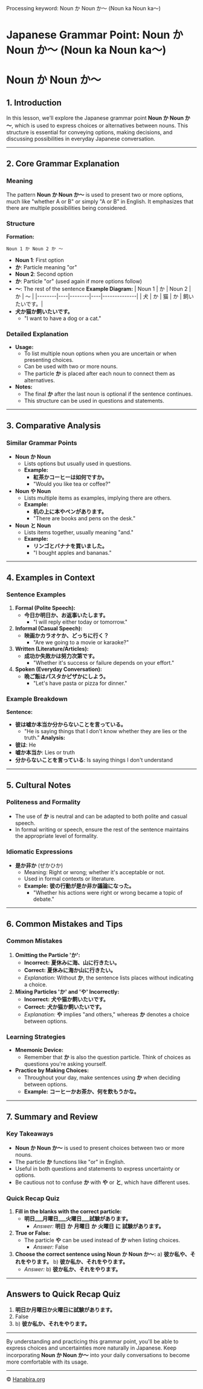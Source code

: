 Processing keyword: Noun か Noun か～ (Noun ka Noun ka～)
# Japanese Grammar Point: Noun か Noun か～ (Noun ka Noun ka～)
# Noun か Noun か～
## 1. Introduction
In this lesson, we'll explore the Japanese grammar point **Noun か Noun か～**, which is used to express choices or alternatives between nouns. This structure is essential for conveying options, making decisions, and discussing possibilities in everyday Japanese conversation.

---
## 2. Core Grammar Explanation
### Meaning
The pattern **Noun か Noun か～** is used to present two or more options, much like "whether A or B" or simply "A or B" in English. It emphasizes that there are multiple possibilities being considered.
### Structure
**Formation:**
```
Noun 1 か Noun 2 か ～ 
```
- **Noun 1**: First option
- **か**: Particle meaning "or"
- **Noun 2**: Second option
- **か**: Particle "or" (used again if more options follow)
- **～**: The rest of the sentence
**Example Diagram:**
| Noun 1 | か | Noun 2 | か | ～            |
|--------|----|--------|----|--------------|
| 犬     | か | 猫     | か | 飼いたいです。|
- **犬か猫か飼いたいです。**
  - "I want to have a dog or a cat."
### Detailed Explanation
- **Usage:**
  - To list multiple noun options when you are uncertain or when presenting choices.
  - Can be used with two or more nouns.
  - The particle **か** is placed after each noun to connect them as alternatives.
- **Notes:**
  - The final **か** after the last noun is optional if the sentence continues.
  - This structure can be used in questions and statements.
---
## 3. Comparative Analysis
### Similar Grammar Points
- **Noun か Noun**
  - Lists options but usually used in questions.
  - **Example:** 
    - **紅茶かコーヒーは如何ですか。**
    - "Would you like tea or coffee?"
- **Noun や Noun**
  - Lists multiple items as examples, implying there are others.
  - **Example:**
    - **机の上に本やペンがあります。**
    - "There are books and pens on the desk."
- **Noun と Noun**
  - Lists items together, usually meaning "and."
  - **Example:**
    - **リンゴとバナナを買いました。**
    - "I bought apples and bananas."
---
## 4. Examples in Context
### Sentence Examples
1. **Formal (Polite Speech):**
   - **今日か明日か、お返事いたします。**
     - "I will reply either today or tomorrow."
2. **Informal (Casual Speech):**
   - **映画かカラオケか、どっちに行く？**
     - "Are we going to a movie or karaoke?"
3. **Written (Literature/Articles):**
   - **成功か失敗かは努力次第です。**
     - "Whether it's success or failure depends on your effort."
4. **Spoken (Everyday Conversation):**
   - **晩ご飯はパスタかピザかにしよう。**
     - "Let's have pasta or pizza for dinner."
### Example Breakdown
**Sentence:**
- **彼は嘘か本当か分からないことを言っている。**
  - "He is saying things that I don't know whether they are lies or the truth."
**Analysis:**
- **彼は**: He
- **嘘か本当か**: Lies or truth
- **分からないことを言っている**: Is saying things I don't understand
---
## 5. Cultural Notes
### Politeness and Formality
- The use of **か** is neutral and can be adapted to both polite and casual speech.
- In formal writing or speech, ensure the rest of the sentence maintains the appropriate level of formality.
### Idiomatic Expressions
- **是か非か** (ぜかひか)
  - Meaning: Right or wrong; whether it's acceptable or not.
  - Used in formal contexts or literature.
  - **Example:** **彼の行動が是か非か議論になった。**
    - "Whether his actions were right or wrong became a topic of debate."
---
## 6. Common Mistakes and Tips
### Common Mistakes
1. **Omitting the Particle 'か':**
   - **Incorrect:** **夏休みに海、山に行きたい。**
   - **Correct:** **夏休みに海か山に行きたい。**
   - *Explanation:* Without **か**, the sentence lists places without indicating a choice.
2. **Mixing Particles 'か' and 'や' Incorrectly:**
   - **Incorrect:** **犬や猫か飼いたいです。**
   - **Correct:** **犬か猫か飼いたいです。**
   - *Explanation:* **や** implies "and others," whereas **か** denotes a choice between options.
### Learning Strategies
- **Mnemonic Device:**
  - Remember that **か** is also the question particle. Think of choices as questions you're asking yourself.
- **Practice by Making Choices:**
  - Throughout your day, make sentences using **か** when deciding between options.
  - **Example:** **コーヒーかお茶か、何を飲もうかな。**
---
## 7. Summary and Review
### Key Takeaways
- **Noun か Noun か～** is used to present choices between two or more nouns.
- The particle **か** functions like "or" in English.
- Useful in both questions and statements to express uncertainty or options.
- Be cautious not to confuse **か** with **や** or **と**, which have different uses.
### Quick Recap Quiz
1. **Fill in the blanks with the correct particle:**
   - **明日___月曜日___火曜日___試験があります。**
     - *Answer:* **明日** **か** **月曜日** **か** **火曜日** **に** **試験があります。**
2. **True or False:**
   - The particle **や** can be used instead of **か** when listing choices.
     - *Answer:* False
3. **Choose the correct sentence using **Noun か Noun か～**:**
   a) **彼か私や、それをやります。**
   b) **彼か私か、それをやります。**
   - *Answer:* b) **彼か私か、それをやります。**
---
## Answers to Quick Recap Quiz
1. **明日か月曜日か火曜日に試験があります。**
2. False
3. b) **彼か私か、それをやります。**
---
By understanding and practicing this grammar point, you'll be able to express choices and uncertainties more naturally in Japanese. Keep incorporating **Noun か Noun か～** into your daily conversations to become more comfortable with its usage.


---

© [Hanabira.org](https://hanabira.org)
